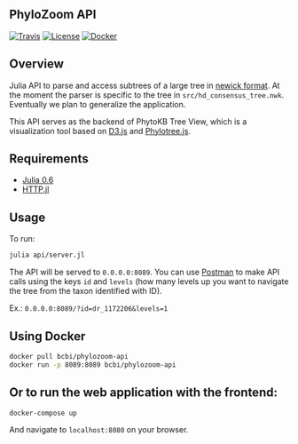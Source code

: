 ## PhyloZoom API

[![Travis](https://img.shields.io/travis/bcbi/phylozoom-frontend.svg?style=flat-square)](https://travis-ci.org/bcbi/phylozoom-frontend)
[![License](https://img.shields.io/badge/license-MIT-orange.svg?style=flat-square)](https://github.com/bcbi/phylozoom-api/blob/master/LICENSE)
[![Docker](https://img.shields.io/badge/docker-latest-000fff.svg?style=flat-square)](https://hub.docker.com/r/fernandogelin/phylozoom-api/)


## Overview
Julia API to parse and access subtrees of a large tree in [newick format](https://en.wikipedia.org/wiki/Newick_format).
At the moment the parser is specific to the tree in `src/hd_consensus_tree.nwk`. Eventually we plan to generalize the application.

This API serves as the backend of PhytoKB Tree View, which is a visualization tool based on [D3.js](https://d3js.org/) and [Phylotree.js](https://github.com/veg/phylotree.js/wiki/phylotree.js-API).

## Requirements
- [Julia 0.6](https://julialang.org/downloads/)
- [HTTP.jl](https://github.com/JuliaWeb/HTTP.jl)

## Usage
To run:
```bash
julia api/server.jl
```

The API will be served to `0.0.0.0:8089`. You can use [Postman](https://www.getpostman.com/) to make API calls using the keys `id` and `levels` (how many levels up you want to navigate the tree from the taxon identified with ID).  

Ex.: `0.0.0.0:8089/?id=dr_1172206&levels=1`

## Using Docker

```bash
docker pull bcbi/phylozoom-api
docker run -p 8089:8089 bcbi/phylozoom-api
```

## Or to run the web application with the frontend:
```bash
docker-compose up
```
And navigate to `localhost:8080` on your browser.
